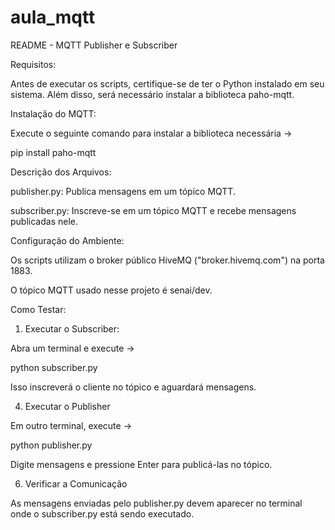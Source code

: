 # aula_mqtt
README - MQTT Publisher e Subscriber

Requisitos:

  Antes de executar os scripts, certifique-se de ter o Python instalado em seu sistema. Além disso, será necessário instalar a biblioteca paho-mqtt.


Instalação do MQTT:

  Execute o seguinte comando para instalar a biblioteca necessária ->
  
pip install paho-mqtt


Descrição dos Arquivos:

  publisher.py: Publica mensagens em um tópico MQTT.
  
  subscriber.py: Inscreve-se em um tópico MQTT e recebe mensagens publicadas nele.


Configuração do Ambiente:

  Os scripts utilizam o broker público HiveMQ ("broker.hivemq.com") na porta 1883.
  
O tópico MQTT usado nesse projeto é senai/dev.


Como Testar:

  1. Executar o Subscriber:

Abra um terminal e execute ->

python subscriber.py

Isso inscreverá o cliente no tópico e aguardará mensagens.

  4. Executar o Publisher

Em outro terminal, execute ->

python publisher.py

  Digite mensagens e pressione Enter para publicá-las no tópico.

  6. Verificar a Comunicação

As mensagens enviadas pelo publisher.py devem aparecer no terminal onde o subscriber.py está sendo executado.
